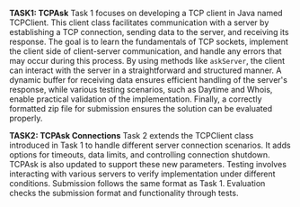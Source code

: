 **TASK1: TCPAsk**
Task 1 focuses on developing a TCP client in Java named TCPClient. This client class facilitates communication with a server by establishing a TCP connection, sending data to the server, and receiving its response. The goal is to learn the fundamentals of TCP sockets, implement the client side of client-server communication, and handle any errors that may occur during this process. By using methods like `askServer`, the client can interact with the server in a straightforward and structured manner. A dynamic buffer for receiving data ensures efficient handling of the server's response, while various testing scenarios, such as Daytime and Whois, enable practical validation of the implementation. Finally, a correctly formatted zip file for submission ensures the solution can be evaluated properly.

**TASK2: TCPAsk Connections**
Task 2 extends the TCPClient class introduced in Task 1 to handle different server connection scenarios. It adds options for timeouts, data limits, and controlling connection shutdown. TCPAsk is also updated to support these new parameters. Testing involves interacting with various servers to verify implementation under different conditions. Submission follows the same format as Task 1. Evaluation checks the submission format and functionality through tests.


